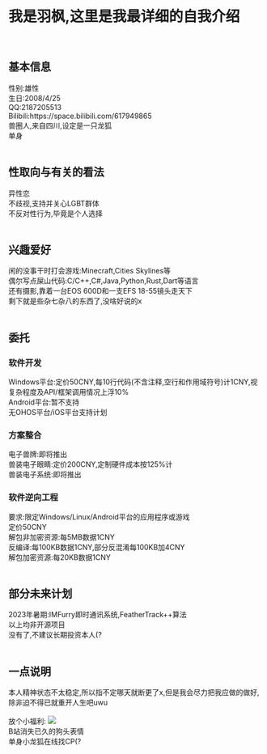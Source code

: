<h1>我是羽枫,这里是我最详细的自我介绍</h1>
<br>
<h2>基本信息</h2>
性别:雄性<br>
生日:2008/4/25<br>
QQ:2187205513<br>
Bilibili:<link>https://space.bilibili.com/617949865<br>
兽圈人,来自四川,设定是一只龙狐<br>
单身<br>
<br>
<h2>性取向与有关的看法</h2>
异性恋<br>
不歧视,支持并关心LGBT群体<br>
不反对性行为,毕竟是个人选择<br>
<br>
<h2>兴趣爱好</h2>
闲的没事干时打会游戏:Minecraft,Cities Skylines等<br>
偶尔写点屎山代码:C/C++,C#,Java,Python,Rust,Dart等语言<br>
还有摄影,靠着一台EOS 600D和一支EFS 18-55镜头走天下<br>
剩下就是些杂七杂八的东西了,没啥好说的x<br>
<br>
<h2>委托</h2>
<h3>软件开发</h3>
Windows平台:定价50CNY,每10行代码(不含注释,空行和作用域符号)计1CNY,视复杂程度及API/框架调用情况上浮10%<br>
Android平台:暂不支持<br>
无OHOS平台/iOS平台支持计划<br>
<h3>方案整合</h3>
电子兽牌:即将推出<br>
兽装电子眼睛:定价200CNY,定制硬件成本按125%计<br>
兽装电子系统:即将推出<br>
<h3>软件逆向工程</h3>
要求:限定Windows/Linux/Android平台的应用程序或游戏<br>
定价50CNY<br>
解包非加密资源:每5MB数据1CNY<br>
反编译:每100KB数据1CNY,部分反混淆每100KB加4CNY<br>
解包加密资源:每20KB数据1CNY<br>
<br>
<h2>部分未来计划</h2>
2023年暑期:IMFurry即时通讯系统,FeatherTrack++算法<br>
以上均非开源项目<br>
没有了,不建议长期投资本人(?<br>
<br>
<h2>一点说明</h2>
本人精神状态不太稳定,所以指不定哪天就断更了x,但是我会尽力把我应做的做好,除非迫不得已就重开人生吧uwu<br>
<br>
放个小福利:
<img src="http://i0.hdslb.com/bfs/emote/6a997106af5bf490f22c80a7acf3be813ee755fc.png"><br>
B站消失已久的狗头表情<br>
单身小龙狐在线找CP(?
